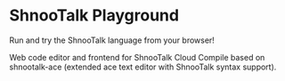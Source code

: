 # ShnooTalk Playground

Run and try the ShnooTalk language from your browser!

Web code editor and frontend for ShnooTalk Cloud Compile based on shnootalk-ace
(extended ace text editor with ShnooTalk syntax support).